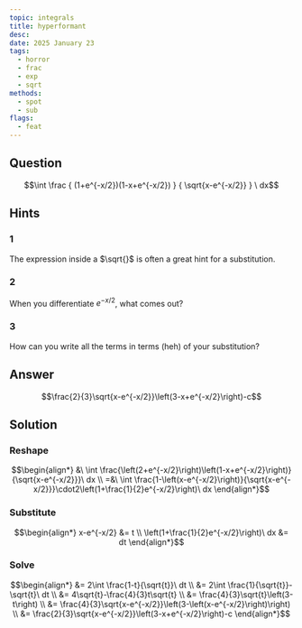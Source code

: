 ```yaml
---
topic: integrals
title: hyperformant
desc: 
date: 2025 January 23
tags:
  - horror
  - frac
  - exp
  - sqrt
methods:
  - spot
  - sub
flags:
  - feat
---
```



## Question
```math
\int
  \frac
    { (1+e^{-x/2})(1-x+e^{-x/2}) }
    { \sqrt{x-e^{-x/2}} }
\ dx
```


## Hints

### 1
The expression inside a $\sqrt{}$ is often a great hint for a substitution.

### 2
When you differentiate $e^{-x/2}$, what comes out?

### 3
How can you write all the terms in terms (heh) of your substitution?


## Answer
```math
\frac{2}{3}\sqrt{x-e^{-x/2}}\left(3-x+e^{-x/2}\right)-c
```


## Solution

### Reshape
```math
\begin{align*}
  &\ \int \frac{\left(2+e^{-x/2}\right)\left(1-x+e^{-x/2}\right)}{\sqrt{x-e^{-x/2}}}\ dx
  \\ =&\ \int \frac{1-\left(x-e^{-x/2}\right)}{\sqrt{x-e^{-x/2}}}\cdot2\left(1+\frac{1}{2}e^{-x/2}\right)\ dx
\end{align*}
```

### Substitute
```math
\begin{align*}
  x-e^{-x/2} &= t
  \\ \left(1+\frac{1}{2}e^{-x/2}\right)\ dx &= dt
\end{align*}
```

### Solve

```math
\begin{align*}
  &= 2\int \frac{1-t}{\sqrt{t}}\ dt
  \\ &= 2\int \frac{1}{\sqrt{t}}-\sqrt{t}\ dt
  \\ &= 4\sqrt{t}-\frac{4}{3}t\sqrt{t}
  \\ &= \frac{4}{3}\sqrt{t}\left(3-t\right)
  \\ &= \frac{4}{3}\sqrt{x-e^{-x/2}}\left(3-\left(x-e^{-x/2}\right)\right)
  \\ &= \frac{2}{3}\sqrt{x-e^{-x/2}}\left(3-x+e^{-x/2}\right)-c
\end{align*}
```
